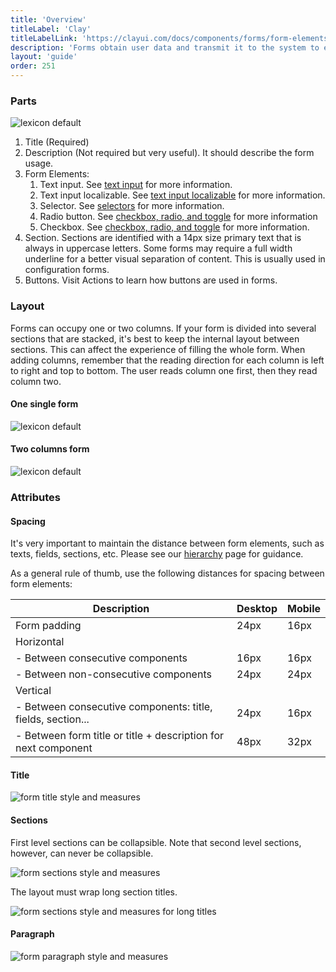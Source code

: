 ```yaml
---
title: 'Overview'
titleLabel: 'Clay'
titleLabelLink: 'https://clayui.com/docs/components/forms/form-elements.html'
description: 'Forms obtain user data and transmit it to the system to either store the data, produce an action, or both.'
layout: 'guide'
order: 251
---
```


### Parts

![lexicon default](/images/lexicon/FormParts.jpg)

1. Title (Required)
2. Description (Not required but very useful). It should describe the form usage.
3. Form Elements:
	1. Text input. See [text input](../text-input) for more information. 
	2. Text input localizable. See [text input localizable](../text-input-localizable) for more information.
	3. Selector. See [selectors](../selector) for more information. 
	4. Radio button. See [checkbox, radio, and toggle](../radio-check-toggle) for more information
	5. Checkbox. See [checkbox, radio, and toggle](../radio-check-toggle) for more information. 	
4. Section. Sections are identified with a 14px size primary text that is always in uppercase letters. Some forms may require a full width underline for a better visual separation of content. This is usually used in configuration forms.
5. Buttons. Visit Actions to learn how buttons are used in forms.

### Layout

Forms can occupy one or two columns. If your form is divided into several sections that are stacked, it's best to keep the internal layout between sections. This can affect the experience of filling the whole form.
When adding columns, remember that the reading direction for each column is left to right and top to bottom. The user reads column one first, then they read column two.

#### One single form

![lexicon default](/images/lexicon/Form1Column.jpg)

#### Two columns form

![lexicon default](/images/lexicon/Form2Columns.jpg)

### Attributes

#### Spacing

It's very important to maintain the distance between form elements, such as texts, fields, sections, etc. Please see our [hierarchy](../forms-hierarchy) page for guidance.

As a general rule of thumb, use the following distances for spacing between form elements:

| Description                                                    | Desktop | Mobile |
| -------------------------------------------------------------- | ------- | ------ |
| Form padding                                                   | 24px    | 16px   |
| Horizontal                                                     |         |        |
| - Between consecutive components                               | 16px    | 16px   |
| - Between non-consecutive components                           | 24px    | 24px   |
| Vertical                                                       |         |        |
| - Between consecutive components: title, fields, section...    | 24px    | 16px   |
| - Between form title or title + description for next component | 48px    | 32px   |

#### Title

![form title style and measures](/images/lexicon/FormTitle.jpg)

#### Sections

First level sections can be collapsible. Note that second level sections, however, can never be collapsible.

![form sections style and measures](/images/lexicon/FormSections.jpg)

The layout must wrap long section titles.

![form sections style and measures for long titles](/images/lexicon/FormSectionsLong.jpg)

#### Paragraph

![form paragraph style and measures](/images/lexicon/FormParagraph.jpg)
